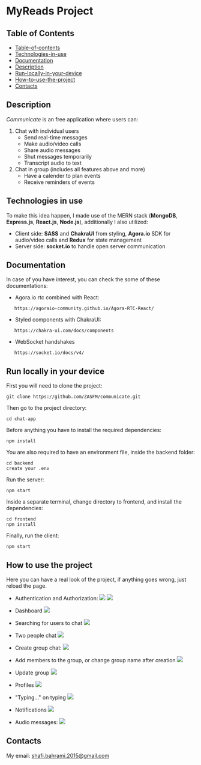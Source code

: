 # MyReads Project

## Table of Contents
* [Table-of-contents](#table-of-contents)
* [Technologies-in-use](#Technologies-in-use)
* [Documentation](#Documentation)
* [Description](#Description)
* [Run-locally-in-your-device](#Run-locally-in-your-device)
* [How-to-use-the-project](#How-to-use-the-project)
* [Contacts](#Contacts)

## Description
*Communicate* is an free application where users can:
1. Chat with individual users
   * Send real-time messages
   * Make audio/video calls
   * Share audio messages
   * Shut messages temporarily
   * Transcript audio to text
2. Chat in group (includes all features above and more)
   * Have a calender to plan events
   * Receive reminders of events

## Technologies in use
To make this idea happen, I made use of the MERN stack (**MongoDB**, **Express.js**, **React.js**, **Node.js**), additionally I also utilized:
   * Client side: **SASS** and **ChakraUI** from styling, **Agora.io** SDK for audio/video calls and **Redux** for state management
   * Server side: **socket.io** to handle open server communication

## Documentation
In case of you have interest, you can check the some of these documentations:
* Agora.io rtc combined with React:
```
   https://agoraio-community.github.io/Agora-RTC-React/
```
* Styled components with ChakraUI:
```
   https://chakra-ui.com/docs/components
```

* WebSocket handshakes
```
   https://socket.io/docs/v4/
```

## Run locally in your device
First you will need to clone the project:
```
git clone https://github.com/ZASFM/communicate.git
```

Then go to the project directory:
```
cd chat-app
```

Before anything you have to install the required dependencies:
```
npm install
```

You are also required to have an environment file, inside the backend folder:
```
cd backend
create your .env
```
Run the server: 
```
npm start
```

Inside a separate terminal, change directory to frontend, and install the dependencies:
```
cd frontend
npm install
```

Finally, run the client:
```
npm start
```

## How to use the project
Here you can have a real look of the project, if anything goes wrong, just reload the page.
   * Authentication and Authorization:
   ![](/screenshots/signup.png?raw=true)
   ![](/screenshots/login.png?raw=true)

   * Dashboard 
   ![](/screenshots/dashboard.png?raw=true)

   * Searching for users to chat
   ![](/screenshots/search.png?raw=true)

   * Two people chat
   ![](/screenshots/single%20chat.png?raw=true)

   * Create group chat:
   ![](/screenshots/createGroup.png?raw=true) 

   * Add members to the group, or change group name after creation
   ![](/screenshots/addMembers.png?raw=true)

   * Update group
   ![](/screenshots/update%20group.png?raw=true)

   * Profiles
   ![](/screenshots/statuses.png?raw=true)

   * "Typing..." on typing
   ![](/screenshots/typing.png?raw=true)

   * Notifications
   ![](/screenshots/notification.png?raw=true)   

   * Audio messages:
   ![](/screenshots/audioMessage.png?raw=true)     
## Contacts
My email: shafi.bahrami.2015@gmail.com
